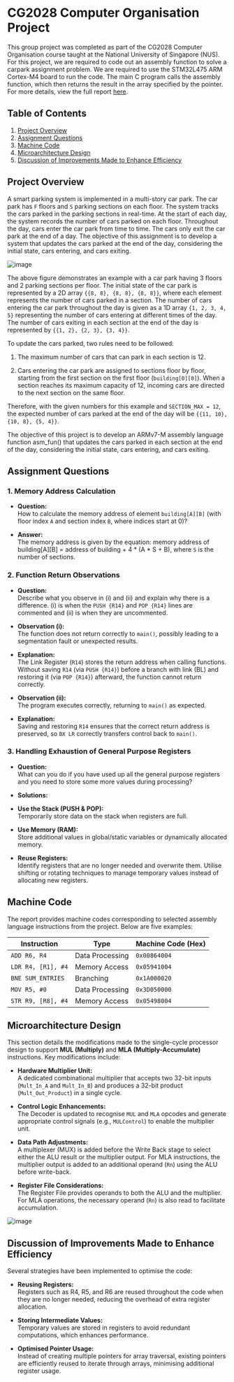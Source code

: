 # CG2028 Computer Organisation Project

This group project was completed as part of the CG2028 Computer Organisation course taught at the National University of Singapore (NUS). For this project, we are required to code out an assembly function to solve a carpark assignment problem. We are required to use the STM32L475 ARM Cortex-M4 board to run the code. The main C program calls the assembly function, which then returns the result in the array specified by the pointer. For more details, view the full report [here](Documents/Assignment1_51_A0286550Y_A0266842W_Report.pdf).

## Table of Contents
1. [Project Overview](#project-overview)
1. [Assignment Questions](#assignment-questions)
1. [Machine Code](#machine-code)
1. [Microarchitecture Design](#microarchitecture-design)
1. [Discussion of Improvements Made to Enhance Efficiency](#discussion-of-improvements-made-to-enhance-efficiency)

## Project Overview

A smart parking system is implemented in a multi-story car park. The car park has `F` floors and `S` parking sections on each floor. The system tracks the cars parked in the parking sections in real-time. At the start of each day, the system records the number of cars parked on each floor. Throughout the day, cars enter the car park from time to time. The cars only exit the car park at the end of a day. The objective of this assignment is to develop a system that updates the cars parked at the end of the day, considering the initial state, cars entering, and cars exiting.

![image](https://github.com/user-attachments/assets/7caa31c7-2ac2-4231-bc7e-7c35b6d5483f)

The above figure demonstrates an example with a car park having 3 floors and 2 parking sections per floor. The initial state of the car park is represented by a 2D array `{{8, 8}, {8, 8}, {8, 8}}`, where each element represents the number of cars parked in a section. The number of cars entering the car park throughout the day is given as a 1D array `{1, 2, 3, 4, 5}` representing the number of cars entering at different times of the day. The number of cars exiting in each section at the end of the day is represented by `{{1, 2}, {2, 3}, {3, 4}}`.

To update the cars parked, two rules need to be followed:

1. The maximum number of cars that can park in each section is 12.

1. Cars entering the car park are assigned to sections floor by floor, starting from the first section on the first floor (`building[0][0]`). When a section reaches its maximum capacity of 12, incoming cars are directed to the next section on the same floor.

Therefore, with the given numbers for this example and `SECTION_MAX = 12`, the expected number of cars parked at the end of the day will be `{{11, 10}, {10, 8}, {5, 4}}`.

The objective of this project is to develop an ARMv7-M assembly language function asm_fun() that updates the cars parked in each section at the end of the day, considering the initial state, cars entering, and cars exiting.

## Assignment Questions

### 1. Memory Address Calculation

- **Question:**  
  How to calculate the memory address of element `building[A][B]` (with floor index `A` and section index `B`, where indices start at 0)?

- **Answer:**  
  The memory address is given by the equation: memory address of building[A][B] = address of building + 4 * (A * S + B), where `S` is the number of sections.

### 2. Function Return Observations

- **Question:**  
  Describe what you observe in (i) and (ii) and explain why there is a difference. (i) is when the `PUSH {R14}` and `POP {R14}` lines are commented and (ii) is when they are uncommented.

- **Observation (i):**  
The function does not return correctly to `main()`, possibly leading to a segmentation fault or unexpected results.

- **Explanation:**  
  The Link Register (`R14`) stores the return address when calling functions. Without saving `R14` (via `PUSH {R14}`) before a branch with link (BL) and restoring it (via `POP {R14}`) afterward, the function cannot return correctly.

- **Observation (ii):**  
The program executes correctly, returning to `main()` as expected.

- **Explanation:**  
  Saving and restoring `R14` ensures that the correct return address is preserved, so `BX LR` correctly transfers control back to `main()`.

### 3. Handling Exhaustion of General Purpose Registers

- **Question:**  
  What can you do if you have used up all the general purpose registers and you need to store some more values during processing?

- **Solutions:**
- **Use the Stack (PUSH & POP):**  
  Temporarily store data on the stack when registers are full.
- **Use Memory (RAM):**  
  Store additional values in global/static variables or dynamically allocated memory.
- **Reuse Registers:**  
  Identify registers that are no longer needed and overwrite them. Utilise shifting or rotating techniques to manage temporary values instead of allocating new registers.

## Machine Code

The report provides machine codes corresponding to selected assembly language instructions from the project. Below are five examples:

| **Instruction**                | **Type**           | **Machine Code (Hex)**         |
|--------------------------------|--------------------|--------------------------------|
| `ADD R6, R4`                   | Data Processing    | `0x00864004`                   |
| `LDR R4, [R1], #4`             | Memory Access      | `0x05941004`                   |
| `BNE SUM_ENTRIES`              | Branching          | `0x1A000020`                   |
| `MOV R5, #0`                   | Data Processing    | `0x3D050000`                   |
| `STR R9, [R8], #4`             | Memory Access      | `0x05498004`                   |

## Microarchitecture Design

This section details the modifications made to the single-cycle processor design to support **MUL (Multiply)** and **MLA (Multiply-Accumulate)** instructions. Key modifications include:

- **Hardware Multiplier Unit:**  
A dedicated combinational multiplier that accepts two 32-bit inputs (`Mult_In_A` and `Mult_In_B`) and produces a 32-bit product (`Mult_Out_Product`) in a single cycle.

- **Control Logic Enhancements:**  
The Decoder is updated to recognise `MUL` and `MLA` opcodes and generate appropriate control signals (e.g., `MULControl`) to enable the multiplier unit.

- **Data Path Adjustments:**  
A multiplexer (MUX) is added before the Write Back stage to select either the ALU result or the multiplier output. For MLA instructions, the multiplier output is added to an additional operand (`Rn`) using the ALU before write-back.

- **Register File Considerations:**  
The Register File provides operands to both the ALU and the multiplier. For MLA operations, the necessary operand (`Rn`) is also read to facilitate accumulation.

![image](https://github.com/user-attachments/assets/41b2b35d-70f1-4edd-94c9-17d7f8fb0232)

## Discussion of Improvements Made to Enhance Efficiency

Several strategies have been implemented to optimise the code:

- **Reusing Registers:**  
Registers such as R4, R5, and R6 are reused throughout the code when they are no longer needed, reducing the overhead of extra register allocation.

- **Storing Intermediate Values:**  
Temporary values are stored in registers to avoid redundant computations, which enhances performance.

- **Optimised Pointer Usage:**  
Instead of creating multiple pointers for array traversal, existing pointers are efficiently reused to iterate through arrays, minimising additional register usage.
